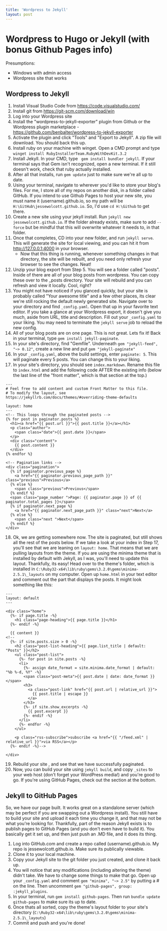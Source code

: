 ```yaml
---
title: 'Wordpress to Jekyll'
layout: post
---
```

# Wordpress to Hugo or Jekyll (with bonus Github Pages info)

Presumptions:
- Windows with admin access
- Wordpress site that works

## Wordpress to Jekyll

1. Install Visual Studio Code from https://code.visualstudio.com/
2. Install git from https://git-scm.com/download/win
3. Log into your Wordpress site
4. Install the "wordpress-to-jekyll-exporter" plugin from Github or the Wordpress plugin marketplace - https://github.com/benbalter/wordpress-to-jekyll-exporter
5. Activate the plugin and click "Tools" and "Export to Jekyll". A zip file will download. You should back this up.
6. Install ruby on your machine with winget. Open a CMD prompt and type ```winget install RubyInstallerTeam.RubyWithDevKit.3.2```
7. Install Jekyll. In your CMD, type ``` gem install bundler jekyll```. If your terminal says that Gem isn't recognized, open a new terminal. If it still doesn't work, check that ruby actually installed.
8. After all that installs, run ```gem update``` just to make sure we're all up to date.
9. Using your terminal, navigate to wherever you'd like to store your blog's files. For me, I store all of my repos on another disk, in a folder called GitHub. If you intend to use Github Pages to host your new site, you must name it (username).github.io, so my path will be ```H:\GitHub\jessewolcott.github.io```. So, I'd use ```cd H:\Github``` to get there. 
10. Create a new site using your jekyll install. Run ```jekyll new jessewolcott.github.io```. If the folder already exists, make sure to add ```--force``` but be mindful that this will overwrite whatever it needs to, in that folder.
11. Once that completes, CD into your new folder, and run ```jekyll serve```. This will generate the site for local viewing, and you can hit it from http://127.0.0.1:4000 in your browser.
    - Now that this thing is running, whenever something changes in that directory, the site will be rebuilt, and you need only refresh your browser to see the changes. Neat!
12. Unzip your blog export from Step 5. You will see a folder called "posts". Inside of there are all of your blog posts from wordpress. You can copy these over to the _posts directory. Your site will rebuild and you can refresh and view it locally. Cool, right?
13. You might not have noticed if you glanced quickly, but your site is probably called "Your awesome title" and a few other places, its clear we're still rocking the default newly generated site. Navigate over to your directory and find ```_config.yaml```. Open that up in your favorite text editor. If you take a glance at your Wordpress export, it doesn't give you much, aside from URL, title and description. Fill out your ```_config.yaml``` to your liking. You may need to terminate the ```jekyll serve``` job to reload the new config.
14. All of your blog posts are on one page. This is not great. Lets fix it! Back in your terminal, type ```gem install jekyll-paginate```.
15. In your site's directory, find "Gemfile". Underneath ```gem "jekyll-feed", "~> 0.12"```, create a new line and put ```gem "jekyll-paginate"```
16. In your ```_config.yaml```, above the build settings, enter ```paginate: 5```. This will paginate every 5 posts. You can change this to your liking. 
17. In your site's directory, you should see ```index.markdown```. Rename this file to ```index.html``` and add the following code AFTER the existing info (below the last line of the "front matter", which is that section at the top.)
```
---
# Feel free to add content and custom Front Matter to this file.
# To modify the layout, see https://jekyllrb.com/docs/themes/#overriding-theme-defaults

layout: home
---
<!-- This loops through the paginated posts -->
{% for post in paginator.posts %}
  <h1><a href="{{ post.url }}">{{ post.title }}</a></h1>
  <p class="author">
    <span class="date">{{ post.date }}</span>
  </p>
  <div class="content">
    {{ post.content }}
  </div>
{% endfor %}

<!-- Pagination links -->
<div class="pagination">
  {% if paginator.previous_page %}
    <a href="{{ paginator.previous_page_path }}" class="previous">Previous</a>
  {% else %}
    <span class="previous">Previous</span>
  {% endif %}
  <span class="page_number ">Page: {{ paginator.page }} of {{ paginator.total_pages }}</span>
  {% if paginator.next_page %}
    <a href="{{ paginator.next_page_path }}" class="next">Next</a>
  {% else %}
    <span class="next ">Next</span>
  {% endif %}
</div>
```
18. Ok, we are getting somewhere now. The site is paginated, but still shows all the rest of the posts below. If we take a look at your index in Step 17, you'll see that we are leaning on ```layout: home```. That means that we are pulling layouts from the theme. If you are using the minima theme that is installed by default with Jekyll, as I was, you'll need to update this layout. Thankfully, its easy! Head over to the theme's folder, which is installed in ```C:\Ruby32-x64\lib\ruby\gems\3.2.0\gems\minima-2.5.1\_layouts``` on my computer. Open up ```home.html``` in your text editor and comment out the part that displays the posts. It might look something like this: 
```
---
layout: default
---

<div class="home">
  {%- if page.title -%}
    <h1 class="page-heading">{{ page.title }}</h1>
  {%- endif -%}

  {{ content }}
<!--
  {%- if site.posts.size > 0 -%}
    <h2 class="post-list-heading">{{ page.list_title | default: "Posts" }}</h2>
    <ul class="post-list">
      {%- for post in site.posts -%}
      <li>
        {%- assign date_format = site.minima.date_format | default: "%b %-d, %Y" -%}
        <span class="post-meta">{{ post.date | date: date_format }}</span>
        <h3>
          <a class="post-link" href="{{ post.url | relative_url }}">
            {{ post.title | escape }}
          </a>
        </h3>
        {%- if site.show_excerpts -%}
          {{ post.excerpt }}
        {%- endif -%}
      </li>
      {%- endfor -%}
    </ul>

    <p class="rss-subscribe">subscribe <a href="{{ "/feed.xml" | relative_url }}">via RSS</a></p>
  {%- endif -%}-->

</div>
```
19. Rebuild your site , and see that we have successfully paginated. 
20. Now, you can build your site using ```jekyll build```, and copy ```_sites``` to your web host (don't forget your WordPress media!) and you're good to go. If you're using GitHub Pages, check out the section at the bottom.

## Jekyll to GitHub Pages

So, we have our page built. It works great on a standalone server (which may be perfect if you are swapping out a Wordpress install). You still have to build your site and upload it each time you change it, and that may not be what you're looking for. Thankfully, part of the reason Jekyll exists is to publish pages to GitHub Pages (and you don't even have to build it). You basically get it set up, and then just push an .MD file, and it does its thing.

1. Log into GitHub.com and create a repo called (username).github.io. My repo is jessewolcott.github.io. Make sure its publically viewable.
2. Clone it to your local machine.
3. Copy your Jekyll site to the git folder you just created, and clone it back up.
4. You will notice that any modifications (including altering the theme) didn't take. We have to change some things to make that go. Open up your ```_config.yaml``` and comment ```gem "minima", "~> 2.5"``` by putting a # on the line. Then uncomment ```gem "github-pages", group: :jekyll_plugins```. 
5. In your terminal, run ```gem install github-pages```. Then run ```bundle update github-pages``` to make sure its up to date.
6. Once thats all sorted, copy the theme's layout folder to your site's directory (```C:\Ruby32-x64\lib\ruby\gems\3.2.0\gems\minima-2.5.1\_layouts```)
7. Commit and push and you're done!
